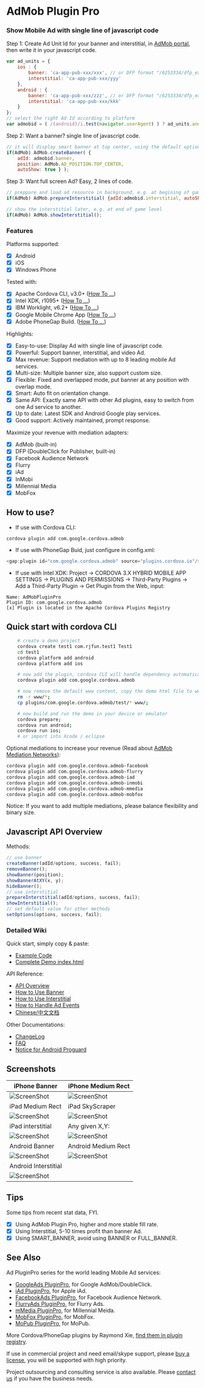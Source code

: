 # AdMob Plugin Pro #

### Show Mobile Ad with single line of javascript code ###

Step 1: Create Ad Unit Id for your banner and interstitial, in [AdMob portal](http://www.admob.com/), then write it in your javascript code.

```javascript
var ad_units = {
	ios : {
		banner: 'ca-app-pub-xxx/xxx', // or DFP format "/6253334/dfp_example_ad"
		interstitial: 'ca-app-pub-xxx/yyy'
	},
	android : {
		banner: 'ca-app-pub-xxx/zzz', // or DFP format "/6253334/dfp_example_ad"
		interstitial: 'ca-app-pub-xxx/kkk'
	}
};
// select the right Ad Id according to platform
var admobid = ( /(android)/i.test(navigator.userAgent) ) ? ad_units.android : ad_units.ios;
```

Step 2: Want a banner? single line of javascript code.

```javascript
// it will display smart banner at top center, using the default options
if(AdMob) AdMob.createBanner( {
	adId: admobid.banner, 
	position: AdMob.AD_POSITION.TOP_CENTER, 
	autoShow: true } );
```

Step 3: Want full screen Ad? Easy, 2 lines of code. 

```javascript
// preppare and load ad resource in background, e.g. at begining of game level
if(AdMob) AdMob.prepareInterstitial( {adId:admobid.interstitial, autoShow:false} );

// show the interstitial later, e.g. at end of game level
if(AdMob) AdMob.showInterstitial();
```

### Features ###

Platforms supported:
- [x] Android
- [x] iOS
- [x] Windows Phone

Tested with:
* [x] Apache Cordova CLI, v3.0+ ([How To ...](https://github.com/floatinghotpot/cordova-admob-pro/wiki/01.-How-to-Use-with-Cordova-CLI))
* [x] Intel XDK, r1095+ ([How To ...](https://github.com/floatinghotpot/cordova-admob-pro/wiki/02.-How-to-Use-with-Intel-XDK))
* [x] IBM Worklight, v6.2+ ([How To ...](https://github.com/floatinghotpot/cordova-admob-pro/wiki/04.-How-to-Use-with-IBM-Worklight))
* [x] Google Mobile Chrome App ([How To ...](https://github.com/floatinghotpot/cordova-admob-pro/wiki/05.-How-to-Use-with-Mobile-Chrome-App))
* [x] Adobe PhoneGap Build. ([How To ...](https://github.com/floatinghotpot/cordova-admob-pro/wiki/00.-How-To-Use-with-PhoneGap-Build))

Highlights:
- [x] Easy-to-use: Display Ad with single line of javascript code.
- [x] Powerful: Support banner, interstitial, and video Ad.
- [x] Max revenue: Support mediation with up to 8 leading mobile Ad services.
- [x] Multi-size: Multiple banner size, also support custom size.
- [x] Flexible: Fixed and overlapped mode, put banner at any position with overlap mode.
- [x] Smart: Auto fit on orientation change.
- [x] Same API: Exactly same API with other Ad plugins, easy to switch from one Ad service to another.
- [x] Up to date: Latest SDK and Android Google play services.
- [x] Good support: Actively maintained, prompt response.

Maximize your revenue with mediation adapters:
* [x] AdMob (built-in)
* [x] DFP (DoubleClick for Publisher, built-in)
* [x] Facebook Audience Network
* [x] Flurry
* [x] iAd
* [x] InMobi
* [x] Millennial Media
* [x] MobFox

## How to use? ##

* If use with Cordova CLI:
```bash
cordova plugin add com.google.cordova.admob
```

* If use with PhoneGap Buid, just configure in config.xml:
```javascript
<gap:plugin id="com.google.cordova.admob" source="plugins.cordova.io"/>
```

* If use with Intel XDK:
Project -> CORDOVA 3.X HYBRID MOBILE APP SETTINGS -> PLUGINS AND PERMISSIONS -> Third-Party Plugins ->
Add a Third-Party Plugin -> Get Plugin from the Web, input:
```
Name: AdMobPluginPro
Plugin ID: com.google.cordova.admob
[x] Plugin is located in the Apache Cordova Plugins Registry
```

## Quick start with cordova CLI ##
```bash
	# create a demo project
    cordova create test1 com.rjfun.test1 Test1
    cd test1
    cordova platform add android
    cordova platform add ios

    # now add the plugin, cordova CLI will handle dependency automatically
    cordova plugin add com.google.cordova.admob

    # now remove the default www content, copy the demo html file to www
    rm -r www/*;
    cp plugins/com.google.cordova.admob/test/* www/;

	# now build and run the demo in your device or emulator
    cordova prepare; 
    cordova run android; 
    cordova run ios;
    # or import into Xcode / eclipse
```

Optional mediations to increase your revenue (Read about [AdMob Mediation Networks](https://developers.google.com/mobile-ads-sdk/docs/admob/android/mediation-networks)):
```bash
cordova plugin add com.google.cordova.admob-facebook
cordova plugin add com.google.cordova.admob-flurry
cordova plugin add com.google.cordova.admob-iad
cordova plugin add com.google.cordova.admob-inmobi
cordova plugin add com.google.cordova.admob-mmedia
cordova plugin add com.google.cordova.admob-mobfox
```

Notice: If you want to add multiple mediations, please balance flexibility and binary size.

## Javascript API Overview ##

Methods:
```javascript
// use banner
createBanner(adId/options, success, fail);
removeBanner();
showBanner(position);
showBannerAtXY(x, y);
hideBanner();
// use interstitial
prepareInterstitial(adId/options, success, fail);
showInterstitial();
// set default value for other methods
setOptions(options, success, fail);
```

### Detailed Wiki ###

Quick start, simply copy & paste:
* [Example Code](https://github.com/floatinghotpot/cordova-admob-pro/wiki/1.0-Quick-Start-Example-Code)
* [Complete Demo index.html](https://github.com/floatinghotpot/cordova-admob-pro/blob/master/test/index.html)

API Reference:
* [API Overview](https://github.com/floatinghotpot/cordova-admob-pro/wiki/1.1-API-Overview)
* [How to Use Banner](https://github.com/floatinghotpot/cordova-admob-pro/wiki/1.3-Methods-for-Banner)
* [How to Use Interstitial](https://github.com/floatinghotpot/cordova-admob-pro/wiki/1.4-Methods-for-Interstitial)
* [How to Handle Ad Events](https://github.com/floatinghotpot/cordova-admob-pro/wiki/1.5-Events)
* [Chinese/中文文档](https://github.com/floatinghotpot/cordova-admob-pro/wiki/%E4%B8%AD%E6%96%87%E6%96%87%E6%A1%A3)

Other Documentations:
* [ChangeLog](https://github.com/floatinghotpot/cordova-admob-pro/wiki/ChangeLog)
* [FAQ](https://github.com/floatinghotpot/cordova-admob-pro/wiki/FAQ)
* [Notice for Android Proguard](https://github.com/floatinghotpot/cordova-admob-pro/wiki/Notice-for-Android-Proguard)

## Screenshots ##

iPhone Banner | iPhone Medium Rect
-------|---------------
![ScreenShot](https://github.com/floatinghotpot/cordova-admob-pro/raw/master/docs/iphone.jpg) | ![ScreenShot](https://github.com/floatinghotpot/cordova-admob-pro/raw/master/docs/medium_rect.jpg)
iPad Medium Rect | iPad SkyScraper
![ScreenShot](https://github.com/floatinghotpot/cordova-admob-pro/raw/master/docs/ipad_rect.jpg) | ![ScreenShot](https://github.com/floatinghotpot/cordova-admob-pro/raw/master/docs/ipad_skyscraper.jpg)
iPad interstitial | Any given X,Y:
![ScreenShot](https://github.com/floatinghotpot/cordova-admob-pro/raw/master/docs/ipad_interstitial.jpg) | ![ScreenShot](https://github.com/floatinghotpot/cordova-admob-pro/raw/master/docs/any_position.jpg)
Android Banner | Android Medium Rect
![ScreenShot](https://github.com/floatinghotpot/cordova-admob-pro/raw/master/docs/android.jpg) | ![ScreenShot](https://github.com/floatinghotpot/cordova-admob-pro/raw/master/docs/android_rect.jpg)
Android Interstitial | 
![ScreenShot](https://github.com/floatinghotpot/cordova-admob-pro/raw/master/docs/android_interstitial.jpg) |

## Tips ##

Some tips from recent stat data, FYI.

- [x] Using AdMob Plugin Pro, higher and more stable fill rate. 
- [x] Using Interstitial, 5-10 times profit than banner Ad. 
- [x] Using SMART_BANNER, avoid using BANNER or FULL_BANNER.

## See Also ##

Ad PluginPro series for the world leading Mobile Ad services:

* [GoogleAds PluginPro](https://github.com/floatinghotpot/cordova-admob-pro), for Google AdMob/DoubleClick.
* [iAd PluginPro](https://github.com/floatinghotpot/cordova-iad-pro), for Apple iAd. 
* [FacebookAds PluginPro](https://github.com/floatinghotpot/cordova-plugin-facebookads), for Facebook Audience Network.
* [FlurryAds PluginPro](https://github.com/floatinghotpot/cordova-plugin-flurry), for Flurry Ads.
* [mMedia PluginPro](https://github.com/floatinghotpot/cordova-plugin-mmedia), for Millennial Meida.
* [MobFox PluginPro](https://github.com/floatinghotpot/cordova-mobfox-pro), for MobFox.
* [MoPub PluginPro](https://github.com/floatinghotpot/cordova-plugin-mopub), for MoPub.

More Cordova/PhoneGap plugins by Raymond Xie, [find them in plugin registry](http://plugins.cordova.io/#/search?search=rjfun).

If use in commercial project and need email/skype support, please [buy a license](http://rjfun.github.io/), you will be supported with high priority.

Project outsourcing and consulting service is also available. Please [contact us](mailto:rjfun.mobile@gmail.com) if you have the business needs.

